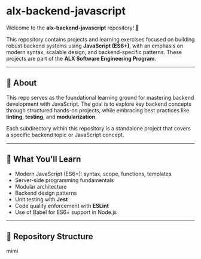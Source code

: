 # alx-backend-javascript

Welcome to the **alx-backend-javascript** repository! 🎉

This repository contains projects and learning exercises focused on building robust backend systems using **JavaScript (ES6+)**, with an emphasis on modern syntax, scalable design, and backend-specific patterns. These projects are part of the **ALX Software Engineering Program**.

---

## 📘 About

This repo serves as the foundational learning ground for mastering backend development with JavaScript. The goal is to explore key backend concepts through structured hands-on projects, while embracing best practices like **linting**, **testing**, and **modularization**.

Each subdirectory within this repository is a standalone project that covers a specific backend topic or JavaScript concept.

---

## 🧠 What You'll Learn

- Modern JavaScript (ES6+): syntax, scope, functions, templates
- Server-side programming fundamentals
- Modular architecture
- Backend design patterns
- Unit testing with **Jest**
- Code quality enforcement with **ESLint**
- Use of Babel for ES6+ support in Node.js

---

## 📁 Repository Structure

mimi
